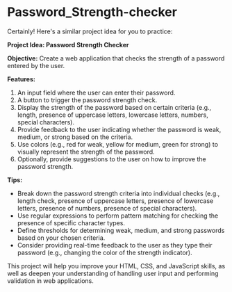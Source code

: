 # Password_Strength-checker

Certainly! Here's a similar project idea for you to practice:

**Project Idea: Password Strength Checker**

**Objective:**
Create a web application that checks the strength of a password entered by the user.

**Features:**
1. An input field where the user can enter their password.
2. A button to trigger the password strength check.
3. Display the strength of the password based on certain criteria (e.g., length, presence of uppercase letters, lowercase letters, numbers, special characters).
4. Provide feedback to the user indicating whether the password is weak, medium, or strong based on the criteria.
5. Use colors (e.g., red for weak, yellow for medium, green for strong) to visually represent the strength of the password.
6. Optionally, provide suggestions to the user on how to improve the password strength.


**Tips:**
- Break down the password strength criteria into individual checks (e.g., length check, presence of uppercase letters, presence of lowercase letters, presence of numbers, presence of special characters).
- Use regular expressions to perform pattern matching for checking the presence of specific character types.
- Define thresholds for determining weak, medium, and strong passwords based on your chosen criteria.
- Consider providing real-time feedback to the user as they type their password (e.g., changing the color of the strength indicator).

This project will help you improve your HTML, CSS, and JavaScript skills, as well as deepen your understanding of handling user input and performing validation in web applications.
